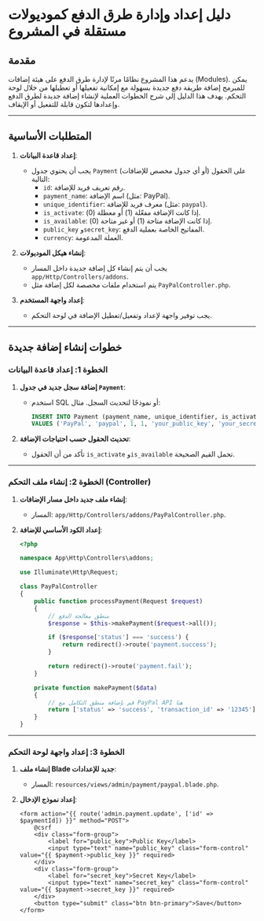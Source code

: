 # دليل إعداد وإدارة طرق الدفع كموديولات مستقلة في المشروع

## مقدمة
يدعم هذا المشروع نظامًا مرنًا لإدارة طرق الدفع على هيئة إضافات (Modules). يمكن للمبرمج إضافة طريقة دفع جديدة بسهولة مع إمكانية تفعيلها أو تعطيلها من خلال لوحة التحكم. يهدف هذا الدليل إلى شرح الخطوات العملية لإنشاء إضافة جديدة لطرق الدفع وإعدادها لتكون قابلة للتفعيل أو الإيقاف.

---

## المتطلبات الأساسية
1. **إعداد قاعدة البيانات**:
   - يجب أن يحتوي جدول `Payment` (أو أي جدول مخصص للإضافات) على الحقول التالية:
     - `id`: رقم تعريف فريد للإضافة.
     - `payment_name`: اسم الإضافة (مثل: PayPal).
     - `unique_identifier`: معرف فريد للإضافة (مثل: `paypal`).
     - `is_activate`: إذا كانت الإضافة مفعّلة (1) أو معطلة (0).
     - `is_available`: إذا كانت الإضافة متاحة (1) أو غير متاحة (0).
     - `public_key` و`secret_key`: المفاتيح الخاصة بعملية الدفع.
     - `currency`: العملة المدعومة.

2. **إنشاء هيكل الموديولات**:
   - يجب أن يتم إنشاء كل إضافة جديدة داخل المسار `app/Http/Controllers/addons`.
   - يتم استخدام ملفات مخصصة لكل إضافة مثل `PayPalController.php`.

3. **إعداد واجهة المستخدم**:
   - يجب توفير واجهة لإعداد وتفعيل/تعطيل الإضافة في لوحة التحكم.

---

## خطوات إنشاء إضافة جديدة

### الخطوة 1: إعداد قاعدة البيانات
1. **إضافة سجل جديد في جدول `Payment`**:
   - استخدم SQL أو نموذجًا لتحديث السجل. مثال:
     ```sql
     INSERT INTO Payment (payment_name, unique_identifier, is_activate, is_available, public_key, secret_key, currency)
     VALUES ('PayPal', 'paypal', 1, 1, 'your_public_key', 'your_secret_key', 'USD');
     ```

2. **تحديث الحقول حسب احتياجات الإضافة**:
   - تأكد من أن الحقول `is_activate` و`is_available` تحمل القيم الصحيحة.

---

### الخطوة 2: إنشاء ملف التحكم (Controller)
1. **إنشاء ملف جديد داخل مسار الإضافات**:
   - المسار: `app/Http/Controllers/addons/PayPalController.php`.

2. **إعداد الكود الأساسي للإضافة**:
   ```php name=app/Http/Controllers/addons/PayPalController.php
   <?php

   namespace App\Http\Controllers\addons;

   use Illuminate\Http\Request;

   class PayPalController
   {
       public function processPayment(Request $request)
       {
           // منطق معالجة الدفع
           $response = $this->makePayment($request->all());

           if ($response['status'] === 'success') {
               return redirect()->route('payment.success');
           }

           return redirect()->route('payment.fail');
       }

       private function makePayment($data)
       {
           // قم بإضافة منطق التكامل مع PayPal API هنا
           return ['status' => 'success', 'transaction_id' => '12345'];
       }
   }
   ```

---

### الخطوة 3: إعداد واجهة لوحة التحكم
1. **إنشاء ملف Blade جديد للإعدادات**:
   - المسار: `resources/views/admin/payment/paypal.blade.php`.

2. **إعداد نموذج الإدخال**:
   ````blade name=resources/views/admin/payment/paypal.blade.php
   <form action="{{ route('admin.payment.update', ['id' => $paymentId]) }}" method="POST">
       @csrf
       <div class="form-group">
           <label for="public_key">Public Key</label>
           <input type="text" name="public_key" class="form-control" value="{{ $payment->public_key }}" required>
       </div>
       <div class="form-group">
           <label for="secret_key">Secret Key</label>
           <input type="text" name="secret_key" class="form-control" value="{{ $payment->secret_key }}" required>
       </div>
       <button type="submit" class="btn btn-primary">Save</button>
   </form>
